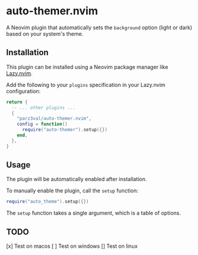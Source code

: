 # auto-themer.nvim

A Neovim plugin that automatically sets the `background` option (light or dark) based on your system's theme.



## Installation

This plugin can be installed using a Neovim package manager like [Lazy.nvim](https://github.com/folke/lazy.nvim).

Add the following to your `plugins` specification in your Lazy.nvim configuration:

```lua
return {
  -- ... other plugins ...
  {
    "parz3val/auto-themer.nvim",
    config = function()
      require("auto-themer").setup({})
    end,
  },
}
```

## Usage
The plugin will be automatically enabled after installation.

To manually enable the plugin, call the `setup` function:

```lua
require("auto_theme").setup({})
```

The `setup` function takes a single argument, which is a table of options.

## TODO
[x] Test on macos
[ ] Test on windows
[] Test on linux

